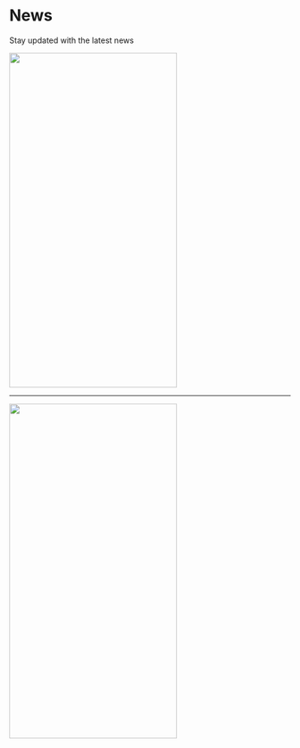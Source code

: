 # News
Stay updated with the latest news


 <img src="https://user-images.githubusercontent.com/62427154/155729462-1c1fb400-51f1-4032-b704-aa8c8a85b1ca.png" width="300" height="600">
   
   
   
   --------------
   
   
   
 <img src="https://user-images.githubusercontent.com/62427154/155729466-14d14fab-fea5-4c3b-b7ac-5135f5bd2fac.png" width="300" height="600">

